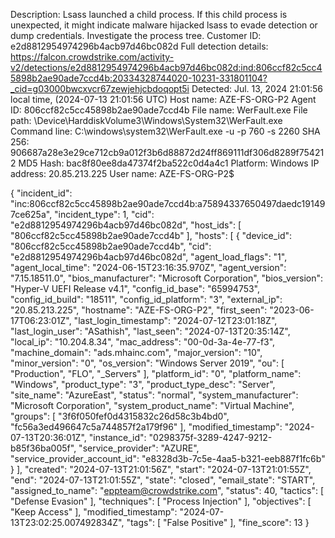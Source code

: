 

Description: Lsass launched a child process. If this child process is unexpected, it might indicate malware hijacked lsass to evade detection or dump credentials. Investigate the process tree.
Customer ID: e2d8812954974296b4acb97d46bc082d
Full detection details: https://falcon.crowdstrike.com/activity-v2/detections/e2d8812954974296b4acb97d46bc082d:ind:806ccf82c5cc45898b2ae90ade7ccd4b:20334328744020-10231-331801104?_cid=g03000bwcxvcr67zewjehjcbdoqopt5i
Detected: Jul. 13, 2024 21:01:56 local time, (2024-07-13 21:01:56 UTC)
Host name: AZE-FS-ORG-P2
Agent ID: 806ccf82c5cc45898b2ae90ade7ccd4b
File name: WerFault.exe
File path: \Device\HarddiskVolume3\Windows\System32\WerFault.exe
Command line: C:\windows\system32\WerFault.exe -u -p 760 -s 2260
SHA 256: 906687a28e3e29ce712cb9a012f3b6d88872d24ff869111df306d8289f754212
MD5 Hash: bac8f80ee8da47374f2ba522c0d4a4c1
Platform: Windows
IP address: 20.85.213.225
User name: AZE-FS-ORG-P2$




{
  "incident_id": "inc:806ccf82c5cc45898b2ae90ade7ccd4b:a75894337650497daedc191497ce625a",
  "incident_type": 1,
  "cid": "e2d8812954974296b4acb97d46bc082d",
  "host_ids": [
    "806ccf82c5cc45898b2ae90ade7ccd4b"
  ],
  "hosts": [
    {
      "device_id": "806ccf82c5cc45898b2ae90ade7ccd4b",
      "cid": "e2d8812954974296b4acb97d46bc082d",
      "agent_load_flags": "1",
      "agent_local_time": "2024-06-15T23:16:35.970Z",
      "agent_version": "7.15.18511.0",
      "bios_manufacturer": "Microsoft Corporation",
      "bios_version": "Hyper-V UEFI Release v4.1",
      "config_id_base": "65994753",
      "config_id_build": "18511",
      "config_id_platform": "3",
      "external_ip": "20.85.213.225",
      "hostname": "AZE-FS-ORG-P2",
      "first_seen": "2023-06-17T06:23:01Z",
      "last_login_timestamp": "2024-07-12T23:01:18Z",
      "last_login_user": "ASathish",
      "last_seen": "2024-07-13T20:35:14Z",
      "local_ip": "10.204.8.34",
      "mac_address": "00-0d-3a-4e-77-f3",
      "machine_domain": "ads.mhainc.com",
      "major_version": "10",
      "minor_version": "0",
      "os_version": "Windows Server 2019",
      "ou": [
        "Production",
        "FLO",
        "_Servers"
      ],
      "platform_id": "0",
      "platform_name": "Windows",
      "product_type": "3",
      "product_type_desc": "Server",
      "site_name": "AzureEast",
      "status": "normal",
      "system_manufacturer": "Microsoft Corporation",
      "system_product_name": "Virtual Machine",
      "groups": [
        "3f6f050fef0d4315832c26d58c3b4bd0",
        "fc56a3ed496647c5a744857f2a179f96"
      ],
      "modified_timestamp": "2024-07-13T20:36:01Z",
      "instance_id": "0298375f-3289-4247-9212-b85f36ba005f",
      "service_provider": "AZURE",
      "service_provider_account_id": "e8328d3b-7c5e-4aa5-b321-eeb887f1fc6b"
    }
  ],
  "created": "2024-07-13T21:01:56Z",
  "start": "2024-07-13T21:01:55Z",
  "end": "2024-07-13T21:01:55Z",
  "state": "closed",
  "email_state": "START",
  "assigned_to_name": "eppteam@crowdstrike.com",
  "status": 40,
  "tactics": [
    "Defense Evasion"
  ],
  "techniques": [
    "Process Injection"
  ],
  "objectives": [
    "Keep Access"
  ],
  "modified_timestamp": "2024-07-13T23:02:25.007492834Z",
  "tags": [
    "False Positive"
  ],
  "fine_score": 13
}